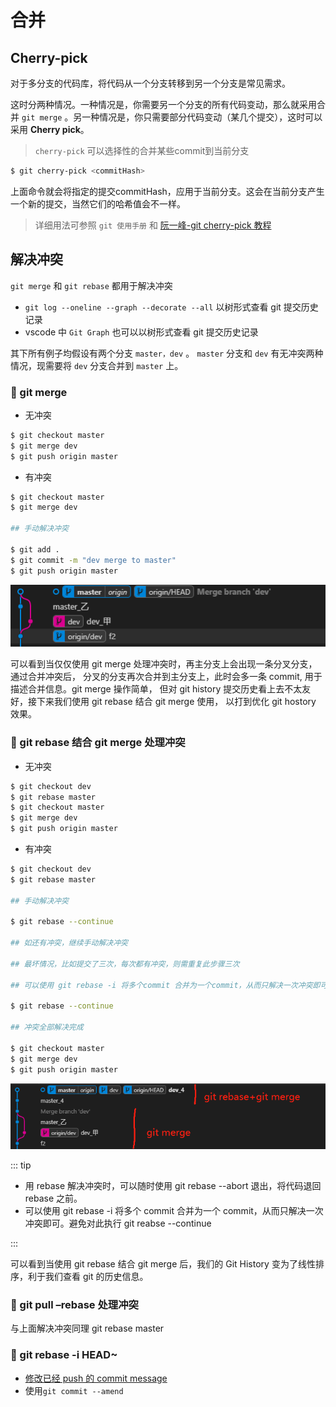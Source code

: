 # 合并

## Cherry-pick

对于多分支的代码库，将代码从一个分支转移到另一个分支是常见需求。

这时分两种情况。一种情况是，你需要另一个分支的所有代码变动，那么就采用合并 `git merge` 。另一种情况是，你只需要部分代码变动（某几个提交），这时可以采用 **Cherry pick**。

> `cherry-pick` 可以选择性的合并某些commit到当前分支

```bash
$ git cherry-pick <commitHash>
```

上面命令就会将指定的提交commitHash，应用于当前分支。这会在当前分支产生一个新的提交，当然它们的哈希值会不一样。

> 详细用法可参照 `git 使用手册` 和 <a href="http://www.ruanyifeng.com/blog/2020/04/git-cherry-pick.html" target="_blank">阮一峰-git cherry-pick 教程</a>

## 解决冲突

`git merge` 和 `git rebase` 都用于解决冲突

* `git log --oneline --graph --decorate --all` 以树形式查看 git 提交历史记录
* vscode 中 `Git Graph` 也可以以树形式查看 git 提交历史记录

其下所有例子均假设有两个分支 `master，dev` 。 `master` 分支和 `dev` 有无冲突两种情况，现需要将 `dev` 分支合并到 `master` 上。

<h3>🧯 git merge</h3>

* 无冲突

```bash
$ git checkout master
$ git merge dev
$ git push origin master
```

* 有冲突

```bash
$ git checkout master
$ git merge dev

## 手动解决冲突

$ git add .
$ git commit -m "dev merge to master"
$ git push origin master
```

![RUNOOB 图标](../assets/git_merge.png)

可以看到当仅仅使用 git merge 处理冲突时，再主分支上会出现一条分叉分支，通过合并冲突后，
分叉的分支再次合并到主分支上，此时会多一条 commit, 用于描述合并信息。git merge 操作简单，
但对 git history 提交历史看上去不太友好，接下来我们使用 git rebase 结合 git merge 使用，
以打到优化 git hostory 效果。

<h3>🧯 git rebase 结合 git merge 处理冲突</h3>

* 无冲突

```bash
$ git checkout dev
$ git rebase master
$ git checkout master
$ git merge dev
$ git push origin master
```

* 有冲突

```bash
$ git checkout dev
$ git rebase master

## 手动解决冲突

$ git rebase --continue

## 如还有冲突，继续手动解决冲突

## 最坏情况，比如提交了三次，每次都有冲突，则需重复此步骤三次

## 可以使用 git rebase -i 将多个commit 合并为一个commit，从而只解决一次冲突即可

$ git rebase --continue

## 冲突全部解决完成

$ git checkout master
$ git merge dev
$ git push origin master
```

![RUNOOB 图标](../assets/git_diff.png)

::: tip

* 用 rebase 解决冲突时，可以随时使用 git rebase --abort 退出，将代码退回 rebase 之前。
* 可以使用 git rebase -i 将多个 commit 合并为一个 commit，从而只解决一次冲突即可。避免对此执行 git reabse --continue

:::

可以看到当使用 git rebase 结合 git merge 后，我们的 Git History 变为了线性排序，利于我们查看 git 的历史信息。

<h3>🧯 git pull –rebase 处理冲突</h3>

与上面解决冲突同理
git rebase master

<h3>🧯 git rebase -i HEAD~</h3>

* [修改已经 push 的 commit message](https://www.jianshu.com/p/ec45ce13289f)
* 使用`git commit --amend`
